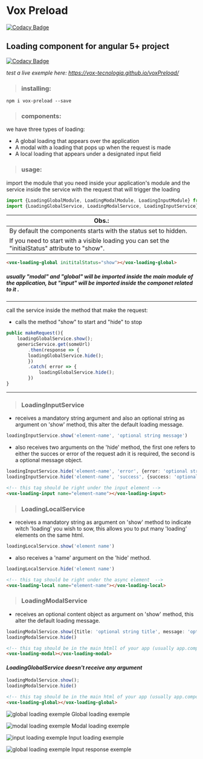 # Vox Preload

[![Codacy Badge](https://api.codacy.com/project/badge/Grade/89d2db570f0d4f3ca09a5ec0585d6d12)](https://app.codacy.com/app/neliofrazao/voxPreload?utm_source=github.com&utm_medium=referral&utm_content=vox-tecnologia/voxPreload&utm_campaign=badger)

## Loading component for angular 5+ project

[![Codacy Badge](https://api.codacy.com/project/badge/Grade/511ee0e3b4434d02b6d7ec14e194022f)](https://www.codacy.com/app/neliofrazao/voxPreload?utm_source=github.com&amp;utm_medium=referral&amp;utm_content=vox-tecnologia/voxPreload&amp;utm_campaign=Badge_Grade)

*test a live exemple here: https://vox-tecnologia.github.io/voxPreload/*
>### installing:
```
npm i vox-preload --save
```
>### components:
we have three types of loading:
+ A global loading that appears over the application
+ A modal with a loading that pops up when the request is made
+ A local loading that appears under a designated input field

> ### usage:
import the module that you need inside your application's module and the service inside the service with the request that will trigger the loading

```typescript
import {LoadingGlobalModule, LoadingModalModule, LoadingInputModule} from 'vox-preload';
import {LoadingGlobalService, LoadingModalService, LoadingInputService} from 'vox-preload';
```

|Obs.: |
|----|
|By default the components starts with the status set to hidden.|
|If you need to start with a visible loading you can set the "initialStatus" attribute to "show".|

```html
<vox-loading-global inititalStatus="show"></vox-loading-global>
```

##### usually "modal" and "global" will be imported inside the main module of the application, but "input" will be imported inside the componet related to it .
***
call the service inside the method that make the request:
+ calls the method "show" to start and "hide" to stop
``` typescript
public makeRequest(){
    loadingGlobalService.show();
    genericService.get(someUrl)
        .then(response => {
        loadingGlobalService.hide();
        })
        .catch( error => {
            loadingGlobalService.hide();
        })
}
```
***
> ### LoadingInputService
+ receives a mandatory string argument and also an optional string as argument on 'show' method, this alter the default loading message.
```Typescript
loadingInputService.show('element-name', 'optional string message')
```
+ also receives two arguments on the 'hide' method, the first one refers to either the succes or error of the request adn it is required, the second is a optional message object.
```typescript
loadingInputService.hide('element-name', 'error', {error: 'optional string message')}
loadingInputService.hide('element-name', 'success', {success: 'optional string message')}
```
```html
<!-- this tag should be right under the input element -->
<vox-loading-input name="element-name"></vox-loading-input>
```
> ### LoadingLocalService
+ receives a mandatory string as argument on 'show' method to indicate witch 'loading' you wish to sow, this allows you to put many 'loading' elements on the same html.
```Typescript
loadingLocalService.show('element name')
```
+ also receives a 'name' argument on the 'hide' method.
```typescript
loadingLocalService.hide('element name')
```
```html
<!-- this tag should be right under the async element  -->
<vox-loading-local name="element-name"></vox-loading-local>
```

> ### LoadingModalService
+ receives an optional content object as argument on 'show' method, this alter the default loading message.
```Typescript
loadingModalService.show({title: 'optional string title', message: 'optional string message'});
loadingModalService.hide()
```
```html
<!-- this tag should be in the main htmll of your app (usually app.component.html) -->
<vox-loading-modal></vox-loading-modal>
```
#### *LoadingGlobalService doesn't receive any argument*
```Typescript
loadingModalService.show();
loadingModalService.hide()
```
```html
<!-- this tag should be in the main html of your app (usually app.component.html) -->
<vox-loading-global></vox-loading-global>
```

![global loading exemple](./src/assets/global_loading.png) Global loading exemple

![modal loading exemple](./src/assets/modal_loading.png) Modal loading exemple

![input loading exemple](./src/assets/input_loading.png) Input loading exemple

![global loading exemple](./src/assets/input_response.png) Input response exemple
